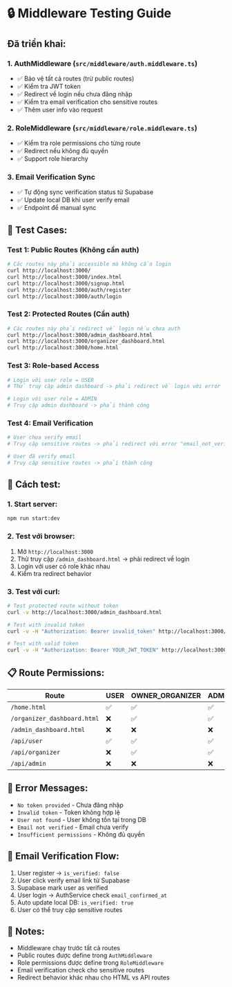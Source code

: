 # 🔒 Middleware Testing Guide

## Đã triển khai:

### 1. **AuthMiddleware** (`src/middleware/auth.middleware.ts`)
- ✅ Bảo vệ tất cả routes (trừ public routes)
- ✅ Kiểm tra JWT token
- ✅ Redirect về login nếu chưa đăng nhập
- ✅ Kiểm tra email verification cho sensitive routes
- ✅ Thêm user info vào request

### 2. **RoleMiddleware** (`src/middleware/role.middleware.ts`)
- ✅ Kiểm tra role permissions cho từng route
- ✅ Redirect nếu không đủ quyền
- ✅ Support role hierarchy

### 3. **Email Verification Sync**
- ✅ Tự động sync verification status từ Supabase
- ✅ Update local DB khi user verify email
- ✅ Endpoint để manual sync

## 🧪 Test Cases:

### Test 1: Public Routes (Không cần auth)
```bash
# Các routes này phải accessible mà không cần login
curl http://localhost:3000/
curl http://localhost:3000/index.html
curl http://localhost:3000/signup.html
curl http://localhost:3000/auth/register
curl http://localhost:3000/auth/login
```

### Test 2: Protected Routes (Cần auth)
```bash
# Các routes này phải redirect về login nếu chưa auth
curl http://localhost:3000/admin_dashboard.html
curl http://localhost:3000/organizer_dashboard.html
curl http://localhost:3000/home.html
```

### Test 3: Role-based Access
```bash
# Login với user role = USER
# Thử truy cập admin dashboard -> phải redirect về login với error

# Login với user role = ADMIN
# Truy cập admin dashboard -> phải thành công
```

### Test 4: Email Verification
```bash
# User chưa verify email
# Truy cập sensitive routes -> phải redirect với error "email_not_verified"

# User đã verify email
# Truy cập sensitive routes -> phải thành công
```

## 🔧 Cách test:

### 1. Start server:
```bash
npm run start:dev
```

### 2. Test với browser:
1. Mở `http://localhost:3000`
2. Thử truy cập `/admin_dashboard.html` -> phải redirect về login
3. Login với user có role khác nhau
4. Kiểm tra redirect behavior

### 3. Test với curl:
```bash
# Test protected route without token
curl -v http://localhost:3000/admin_dashboard.html

# Test with invalid token
curl -v -H "Authorization: Bearer invalid_token" http://localhost:3000/admin_dashboard.html

# Test with valid token
curl -v -H "Authorization: Bearer YOUR_JWT_TOKEN" http://localhost:3000/admin_dashboard.html
```

## 📋 Route Permissions:

| Route | USER | OWNER_ORGANIZER | ADMIN_ORGANIZER | ADMIN | SUPERADMIN |
|-------|------|-----------------|-----------------|-------|------------|
| `/home.html` | ✅ | ✅ | ✅ | ✅ | ✅ |
| `/organizer_dashboard.html` | ❌ | ✅ | ✅ | ✅ | ✅ |
| `/admin_dashboard.html` | ❌ | ❌ | ❌ | ✅ | ✅ |
| `/api/user` | ✅ | ✅ | ✅ | ✅ | ✅ |
| `/api/organizer` | ❌ | ✅ | ✅ | ✅ | ✅ |
| `/api/admin` | ❌ | ❌ | ❌ | ✅ | ✅ |

## 🚨 Error Messages:

- `No token provided` - Chưa đăng nhập
- `Invalid token` - Token không hợp lệ
- `User not found` - User không tồn tại trong DB
- `Email not verified` - Email chưa verify
- `Insufficient permissions` - Không đủ quyền

## 🔄 Email Verification Flow:

1. User register → `is_verified: false`
2. User click verify email link từ Supabase
3. Supabase mark user as verified
4. User login → AuthService check `email_confirmed_at`
5. Auto update local DB: `is_verified: true`
6. User có thể truy cập sensitive routes

## 📝 Notes:

- Middleware chạy trước tất cả routes
- Public routes được define trong `AuthMiddleware`
- Role permissions được define trong `RoleMiddleware`
- Email verification check cho sensitive routes
- Redirect behavior khác nhau cho HTML vs API routes 